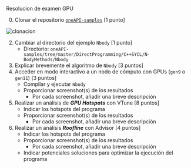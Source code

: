 
Resolucion de examen  GPU

0. Clonar el repositorio [`oneAPI-samples`](https://github.com/oneapi-src/oneAPI-samples) [1 punto]

![clonacion](/images/clonacion.jpg)



2. Cambiar al directorio del ejemplo `Nbody`  [1 punto]
    - Directorio: `oneAPI-samples/tree/master/DirectProgramming/C++SYCL/N-BodyMethods/Nbody`
3. Explicar brevemente el algoritmo de `Nbody` [3 puntos]
4. Acceder en modo interactivo a un nodo de cómputo con GPUs (`gen9` o `gen11`) [3 puntos]
    - Compilar y ejecutar `Nbody`
    - Proporcionar screenshot(s) de los resultados
        - Por cada screenshot, añadir una breve descripción
5. Realizar un análisis de _**GPU Hotspots**_ con VTune [8 puntos]
    - Indicar los hotspots del programa
    - Proporcionar screenshot(s) de los resultados
      - Por cada screenshot, añadir una breve descripción
6. Realizar un análisis _**Roofline**_ con Advisor [4 puntos]
    - Indicar los hotspots del programa
    - Proporcionar screenshot(s) de los resultados
      - Por cada screenshot, añadir una breve descripción
    - Indicar potenciales soluciones para optimizar la ejecución del programa

